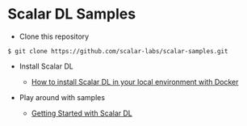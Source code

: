 # Scalar DL Samples

* Clone this repository
```
$ git clone https://github.com/scalar-labs/scalar-samples.git
```

- Install Scalar DL
  - [How to install Scalar DL in your local environment with Docker](https://github.com/scalar-labs/scalar/blob/master/docs/dl-installation-with-docker.md)

- Play around with samples
  - [Getting Started with Scalar DL](https://github.com/scalar-labs/scalar/blob/master/docs/ledger-getting-started.md)
